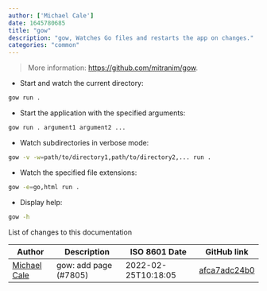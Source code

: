 ```yaml
---
author: ['Michael Cale']
date: 1645780685
title: "gow"
description: "gow, Watches Go files and restarts the app on changes."
categories: "common"
---
```

> More information: <https://github.com/mitranim/gow>.

- Start and watch the current directory:

```bash
gow run .
```

- Start the application with the specified arguments:

```bash
gow run . argument1 argument2 ...
```

- Watch subdirectories in verbose mode:

```bash
gow -v -w=path/to/directory1,path/to/directory2,... run .
```

- Watch the specified file extensions:

```bash
gow -e=go,html run .
```

- Display help:

```bash
gow -h
```
List of changes to this documentation


Author | Description | ISO 8601 Date | GitHub link
------|-----|-----|-----
[Michael Cale](mailto:michaelcale@users.noreply.github.com) | gow: add page (#7805) | 2022-02-25T10:18:05 | [afca7adc24b0](https://github.com/tldr-pages/tldr/commit/afca7adc24b05826106900c9e5aa0f3f1b4150f2)

